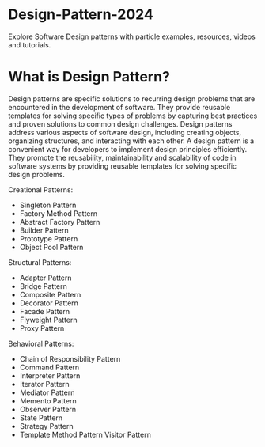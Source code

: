# Design-Pattern-2024
Explore Software Design patterns with particle examples, resources, videos and tutorials.

# What is Design Pattern?
Design patterns are specific solutions to recurring design problems that are encountered in the development of software. They provide reusable templates for solving specific types of problems by capturing best practices and proven solutions to common design challenges. Design patterns address various aspects of software design, including creating objects, organizing structures, and interacting with each other. A design pattern is a convenient way for developers to implement design principles efficiently. They promote the reusability, maintainability and scalability of code in software systems by providing reusable templates for solving specific design problems.

Creational Patterns:
- Singleton Pattern
- Factory Method Pattern
- Abstract Factory Pattern
- Builder Pattern
- Prototype Pattern
- Object Pool Pattern

Structural Patterns:
- Adapter Pattern
- Bridge Pattern
- Composite Pattern
- Decorator Pattern
- Facade Pattern
- Flyweight Pattern
- Proxy Pattern

Behavioral Patterns:
- Chain of Responsibility Pattern
- Command Pattern
- Interpreter Pattern
- Iterator Pattern
- Mediator Pattern
- Memento Pattern
- Observer Pattern
- State Pattern
- Strategy Pattern
- Template Method Pattern
Visitor Pattern

